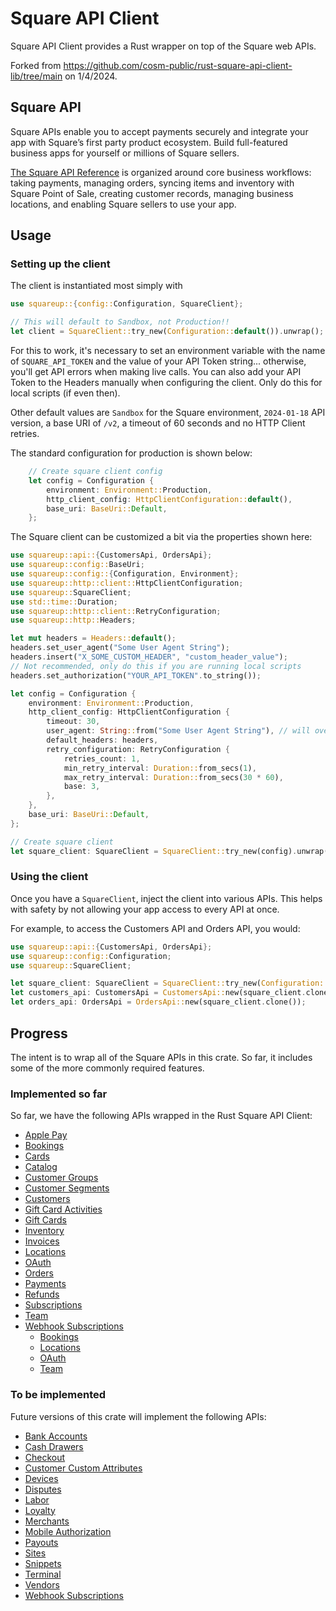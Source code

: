 # Square API Client

Square API Client provides a Rust wrapper on top of the Square web APIs.

Forked from https://github.com/cosm-public/rust-square-api-client-lib/tree/main on 1/4/2024.

## Square API

Square APIs enable you to accept payments securely and integrate your app with Square’s first party
product ecosystem. Build full-featured business apps for yourself or millions of Square sellers.

[The Square API Reference](https://developer.squareup.com/reference/square) is organized around core
business workflows: taking payments, managing orders, syncing items and inventory with Square Point
of Sale, creating customer records, managing business locations, and enabling Square sellers to use
your app.

## Usage

### Setting up the client

The client is instantiated most simply with
```rust
use squareup::{config::Configuration, SquareClient};

// This will default to Sandbox, not Production!!
let client = SquareClient::try_new(Configuration::default()).unwrap();
```

For this to work, it's necessary to set an environment variable with the name of `SQUARE_API_TOKEN`
and the value of your API Token string... otherwise, you'll get API errors when making live calls.
You can also add your API Token to the Headers manually when configuring the client. Only do this
for local scripts (if even then).

Other default values are `Sandbox` for the Square environment, `2024-01-18` API version, a base URI
of `/v2`, a timeout of 60 seconds and no HTTP Client retries.


The standard configuration for production is shown below:
```rust
    // Create square client config
    let config = Configuration {
        environment: Environment::Production,
        http_client_config: HttpClientConfiguration::default(),
        base_uri: BaseUri::Default,
    };
```

The Square client can be customized a bit via the properties shown here:
```rust
use squareup::api::{CustomersApi, OrdersApi};
use squareup::config::BaseUri;
use squareup::config::{Configuration, Environment};
use squareup::http::client::HttpClientConfiguration;
use squareup::SquareClient;
use std::time::Duration;
use squareup::http::client::RetryConfiguration;
use squareup::http::Headers;

let mut headers = Headers::default();
headers.set_user_agent("Some User Agent String");
headers.insert("X_SOME_CUSTOM_HEADER", "custom_header_value");
// Not recommended, only do this if you are running local scripts
headers.set_authorization("YOUR_API_TOKEN".to_string());

let config = Configuration {
    environment: Environment::Production,
    http_client_config: HttpClientConfiguration {
        timeout: 30,
        user_agent: String::from("Some User Agent String"), // will override what's in headers
        default_headers: headers,
        retry_configuration: RetryConfiguration {
            retries_count: 1,
            min_retry_interval: Duration::from_secs(1),
            max_retry_interval: Duration::from_secs(30 * 60),
            base: 3,
        },
    },
    base_uri: BaseUri::Default,
};

// Create square client
let square_client: SquareClient = SquareClient::try_new(config).unwrap();
```

### Using the client

Once you have a `SquareClient`, inject the client into various APIs. This helps with safety
by not allowing your app access to every API at once.

For example, to access the Customers API and Orders API, you would:
```rust
use squareup::api::{CustomersApi, OrdersApi};
use squareup::config::Configuration;
use squareup::SquareClient;

let square_client: SquareClient = SquareClient::try_new(Configuration::default()).unwrap();
let customers_api: CustomersApi = CustomersApi::new(square_client.clone());
let orders_api: OrdersApi = OrdersApi::new(square_client.clone());
```

## Progress

The intent is to wrap all of the Square APIs in this crate. So far, it includes some of the more
commonly required features.

### Implemented so far

So far, we have the following APIs wrapped in the Rust Square API Client:
- [Apple Pay](https://developer.squareup.com/reference/square/apple-pay-api)
- [Bookings](https://developer.squareup.com/reference/square/bookings-api)
- [Cards](https://developer.squareup.com/reference/square/cards-api)
- [Catalog](https://developer.squareup.com/reference/square/catalog-api)
- [Customer Groups](https://developer.squareup.com/reference/square/customer-groups-api)
- [Customer Segments](https://developer.squareup.com/reference/square/customer-segments-api)
- [Customers](https://developer.squareup.com/reference/square/customers-api)
- [Gift Card Activities](https://developer.squareup.com/reference/square/gift-card-activities-api)
- [Gift Cards](https://developer.squareup.com/reference/square/gift-cards-api)
- [Inventory](https://developer.squareup.com/reference/square/inventory-api)
- [Invoices](https://developer.squareup.com/reference/square/invoices-api)
- [Locations](https://developer.squareup.com/reference/square/locations-api)
- [OAuth](https://developer.squareup.com/reference/square/oauth-api)
- [Orders](https://developer.squareup.com/reference/square/orders-api)
- [Payments](https://developer.squareup.com/reference/square/payments-api)
- [Refunds](https://developer.squareup.com/reference/square/refunds-api)
- [Subscriptions](https://developer.squareup.com/reference/square/subscriptions-api)
- [Team](https://developer.squareup.com/reference/square/team-api)
- [Webhook Subscriptions](https://developer.squareup.com/reference/square/webhook-subscriptions-api)
  - [Bookings](https://developer.squareup.com/reference/square/bookings-api/webhooks)
  - [Locations](https://developer.squareup.com/reference/square/locations-api/webhooks)
  - [OAuth](https://developer.squareup.com/reference/square/o-auth-api/webhooks)
  - [Team](https://developer.squareup.com/reference/square/team-api/webhooks)


### To be implemented

Future versions of this crate will implement the following APIs:
- [Bank Accounts](https://developer.squareup.com/reference/square/bank-accounts-api)
- [Cash Drawers](https://developer.squareup.com/reference/square/cash-drawers-api)
- [Checkout](https://developer.squareup.com/reference/square/checkout-api)
- [Customer Custom Attributes](https://developer.squareup.com/reference/square/customer-custom-attributes-api)
- [Devices](https://developer.squareup.com/reference/square/devices-api)
- [Disputes](https://developer.squareup.com/reference/square/disputes-api)
- [Labor](https://developer.squareup.com/reference/square/labor-api)
- [Loyalty](https://developer.squareup.com/reference/square/loyalty-api)
- [Merchants](https://developer.squareup.com/reference/square/merchants-api)
- [Mobile Authorization](https://developer.squareup.com/reference/square/mobile-authorization-api)
- [Payouts](https://developer.squareup.com/reference/square/payouts-api)
- [Sites](https://developer.squareup.com/reference/square/sites-api)
- [Snippets](https://developer.squareup.com/reference/square/snippets-api)
- [Terminal](https://developer.squareup.com/reference/square/terminal-api)
- [Vendors](https://developer.squareup.com/reference/square/vendors-api)
- [Webhook Subscriptions](https://developer.squareup.com/reference/square/webhook-subscriptions-api)

